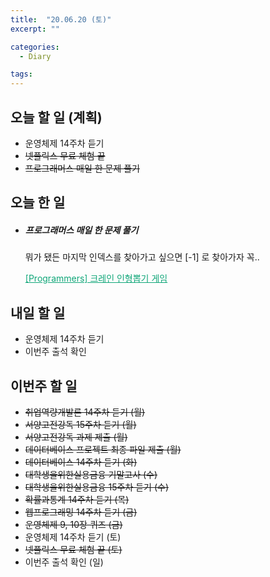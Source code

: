 ```yaml
---
title:  "20.06.20 (토)"
excerpt: ""

categories:
  - Diary

tags:
---
```


## 오늘 할 일 (계획)

- 운영체제 14주차 듣기
- ~~넷플릭스 무료 체험 끝~~
- ~~프로그래머스 매일 한 문제 풀기~~

## 오늘 한 일

- ##### 프로그래머스 매일 한 문제 풀기

  뭐가 됐든 마지막 인덱스를 찾아가고 싶으면 [-1] 로 찾아가자 꼭..

  <a href="https://nam-ki-bok.github.io/quiz/Quiz_Doll/" style="color:#0FA678">[Programmers] 크레인 인형뽑기 게임</a>


## 내일 할 일

- 운영체제 14주차 듣기
- 이번주 출석 확인

## 이번주 할 일

- ~~취업역량개발론 14주차 듣기 (월)~~
- ~~서양고전강독 15주차 듣기 (월)~~
- ~~서양고전강독 과제 제출 (월)~~
- ~~데이터베이스 프로젝트 최종 파일 제출 (월)~~
- ~~데이터베이스 14주차 듣기 (화)~~
- ~~대학생을위한실용금융 기말고사 (수)~~
- ~~대학생을위한실용금융 15주차 듣기 (수)~~
- ~~확률과통계 14주차 듣기 (목)~~
- ~~웹프로그래밍 14주차 듣기 (금)~~
- ~~운영체제 9, 10장 퀴즈 (금)~~
- 운영체제 14주차 듣기 (토)
- ~~넷플릭스 무료 체험 끝 (토)~~
- 이번주 출석 확인 (일)

